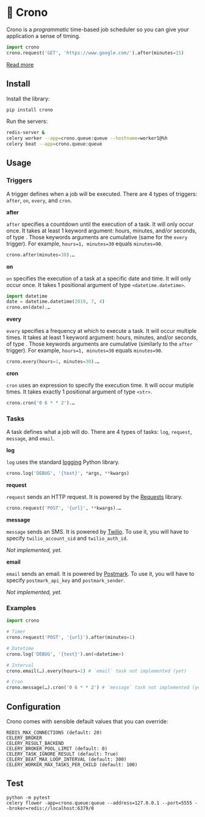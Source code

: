 # 🔮 Crono

Crono is a _programmatic_ time-based job scheduler so you can give your application a sense of timing.

```python
import crono
crono.request('GET', 'https://www.google.com/').after(minutes=15)
```

[Read more](https://twitter.com/gduverger/status/1236054680133922816)

## Install

Install the library:
```python
pip install crono
```

Run the servers:
```bash
redis-server &
celery worker --app=crono.queue:queue --hostname=worker1@%h
celery beat --app=crono.queue:queue
```

## Usage

### Triggers

A trigger defines when a job will be executed. There are 4 types of triggers: `after`, `on`, `every`, and `cron`. 

**after**

`after` specifies a countdown until the execution of a task. It will only occur once. It takes at least 1 keyword argument: hours, minutes, and/or seconds, of type <int>. Those keywords arguments are cumulative (same for the `every` trigger). For example, `hours=1, minutes=30` equals `minutes=90`.

```python
crono.after(minutes=30).…
```

**on**

`on` specifies the execution of a task at a specific date and time. It will only occur once. It takes 1 positional argument of type `<datetime.datetime>`.

```python
import datetime
date = datetime.datetime(2019, 7, 4)
crono.on(date).…
```

**every**

`every` specifies a frequency at which to execute a task. It will occur multiple times. It takes at least 1 keyword argument: hours, minutes, and/or seconds, of type <int>. Those keywords arguments are cumulative (similarly to the `after` trigger). For example, `hours=1, minutes=30` equals `minutes=90`.

```python
crono.every(hours=1, minutes=30).…
```

**cron**

`cron` uses an expression to specify the execution time. It will occur mutiple times. It takes exactly 1 positional argument of type `<str>`.

```python
crono.cron('0 6 * * 2').…
```

### Tasks

A task defines what a job will do. There are 4 types of tasks: `log`, `request`, `message`, and `email`.

**log**

`log` uses the standard [logging](https://docs.python.org/3.8/library/logging.html) Python library.

```python
crono.log('DEBUG', '{text}', *args, **kwargs)
```

**request**

`request` sends an HTTP request. It is powered by the [Requests](http://docs.python-requests.org/en/master/) library.

```python
crono.request('POST', '{url}', **kwargs).…
```

**message**

`message` sends an SMS. It is powered by [Twilio](https://www.twilio.com/). To use it, you will have to specify `twilio_account_sid` and `twilio_auth_id`.

_Not implemented, yet._

**email**

`email` sends an email. It is powered by [Postmark](https://postmarkapp.com/). To use it, you will have to specify `postmark_api_key` and `postmark_sender`.

_Not implemented, yet._

### Examples

```python
import crono

# Timer
crono.request('POST', '{url}').after(minutes=1)

# Datetime
crono.log('DEBUG', '{text}').on(<datetime>)

# Interval
crono.email(…).every(hours=1) # `email` task not implemented (yet)

# Cron
crono.message(…).cron('0 6 * * 2') # `message` task not implemented (yet)
```

## Configuration

Crono comes with sensible default values that you can override:
```	
REDIS_MAX_CONNECTIONS (default: 20)	
CELERY_BROKER
CELERY_RESULT_BACKEND
CELERY_BROKER_POOL_LIMIT (default: 0)
CELERY_TASK_IGNORE_RESULT (default: True)
CELERY_BEAT_MAX_LOOP_INTERVAL (default: 300)
CELERY_WORKER_MAX_TASKS_PER_CHILD (default: 100)
```	

## Test

```
python -m pytest
celery flower -app=crono.queue:queue --address=127.0.0.1 --port=5555 --broker=redis://localhost:6379/0
```
